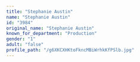 ```yaml
---
title: "Stephanie Austin"
name: "Stephanie Austin"
id: "3984"
original_name: "Stephanie Austin"
known_for_department: "Production"
gender: "1"
adult: "false"
profile_path: "/g6XKCXHKtoFkncMBiWrhkKfPSlb.jpg"
---
```

